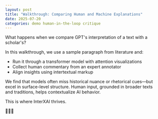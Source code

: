 ```yaml
---
layout: post
title: "Walkthrough: Comparing Human and Machine Explanations"
date: 2025-07-20
categories: demo human-in-the-loop critique
---
```


What happens when we compare GPT's interpretation of a text with a scholar's?

In this walkthrough, we use a sample paragraph from literature and:
- Run it through a transformer model with attention visualizations
- Collect human commentary from an expert annotator
- Align insights using intertextual markup

We find that models often miss historical nuance or rhetorical cues—but excel in surface-level structure. Human input, grounded in broader texts and traditions, helps contextualize AI behavior.

This is where InterXAI thrives.

🧠📖🤖
